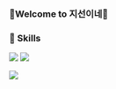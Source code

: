 
### 🌈Welcome to 지선이네🌈

### 💪 Skills
<p>
  
  <img src="https://img.shields.io/badge/React-61DAFB?style=flat-square&logo=React&logoColor=black"/>
  <img src="https://img.shields.io/badge/C/C++-61DAFB?style=flat-square&logo=C&logoColor=black"/>
  
</p>
<p>
  <img src="https://img.shields.io/badge/TypeScript-3178C6?style=flat-square&logo=TypeScript&logoColor=white"/>
</p>


